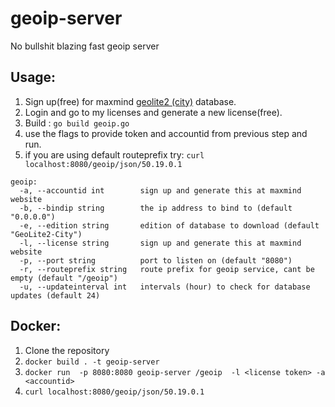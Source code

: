 # geoip-server
No bullshit blazing fast geoip server

## Usage:
1. Sign up(free) for maxmind [geolite2 (city)](https://dev.maxmind.com/geoip/geoip2/geolite2/) database. 
2. Login and go to my licenses and generate a new license(free). 
3. Build : ```go build geoip.go```
3. use the flags to provide token and accountid from previous step and run.
4. if you are using default routeprefix try: ```curl localhost:8080/geoip/json/50.19.0.1```
```
geoip:
  -a, --accountid int        sign up and generate this at maxmind website
  -b, --bindip string        the ip address to bind to (default "0.0.0.0")
  -e, --edition string       edition of database to download (default "GeoLite2-City")
  -l, --license string       sign up and generate this at maxmind website
  -p, --port string          port to listen on (default "8080")
  -r, --routeprefix string   route prefix for geoip service, cant be empty (default "/geoip")
  -u, --updateinterval int   intervals (hour) to check for database updates (default 24)
```


## Docker:
1. Clone the repository
2. ```docker build . -t geoip-server```
3. ```docker run  -p 8080:8080 geoip-server /geoip  -l <license token> -a <accountid>```
4. ```curl localhost:8080/geoip/json/50.19.0.1```